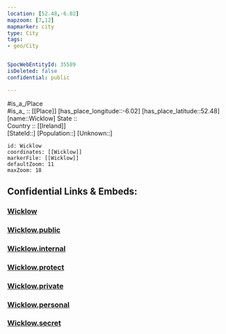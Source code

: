 ```yaml
---
location: [52.48,-6.02] 
mapzoom: [7,12] 
mapmarker: city 
type: City
tags:
- geo/City


SpocWebEntityId: 35589
isDeleted: false
confidential: public

---
```

#is_a_/Place  
#is_a_ :: [[Place]] 
[has_place_longitude::-6.02] 
[has_place_latitude::52.48] 
[name::Wicklow] 
State ::  
Country :: [[Ireland]]  
[StateId::] 
[Population::] 
[Unknown::] 


```leaflet
id: Wicklow
coordinates: [[Wicklow]] 
markerFile: [[Wicklow]] 
defaultZoom: 11 
maxZoom: 18
```


## Confidential Links & Embeds: 

### [Wicklow](/_Standards/Earth/Continent/Europe/Europe~North/Ireland/City/Wicklow.md) 

### [Wicklow.public](/_public/Earth/Continent/Europe/Europe~North/Ireland/City/Wicklow.public.md) 

### [Wicklow.internal](/_internal/Earth/Continent/Europe/Europe~North/Ireland/City/Wicklow.internal.md) 

### [Wicklow.protect](/_protect/Earth/Continent/Europe/Europe~North/Ireland/City/Wicklow.protect.md) 

### [Wicklow.private](/_private/Earth/Continent/Europe/Europe~North/Ireland/City/Wicklow.private.md) 

### [Wicklow.personal](/_personal/Earth/Continent/Europe/Europe~North/Ireland/City/Wicklow.personal.md) 

### [Wicklow.secret](/_secret/Earth/Continent/Europe/Europe~North/Ireland/City/Wicklow.secret.md)

